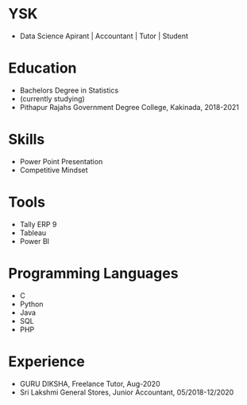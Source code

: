 # YSK
* Data Science Apirant | Accountant | Tutor | Student 

# Education
* Bachelors Degree in Statistics 
* (currently studying) 
* Pithapur Rajahs Government Degree College, Kakinada, 2018-2021

# Skills
* Power Point Presentation 
* Competitive Mindset 

# Tools
* Tally ERP 9
* Tableau 
* Power BI

# Programming Languages
* C
* Python
* Java
* SQL
* PHP

# Experience
* GURU DIKSHA, Freelance Tutor, Aug-2020
* Sri Lakshmi General Stores, Junior Accountant, 05/2018-12/2020


